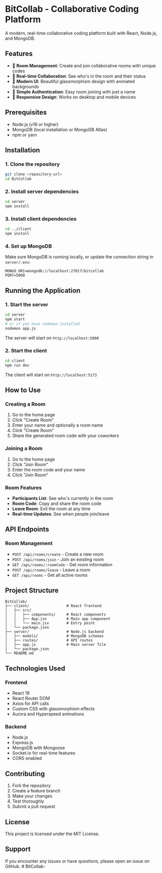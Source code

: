 # BitCollab - Collaborative Coding Platform

A modern, real-time collaborative coding platform built with React, Node.js, and MongoDB.

## Features

- 🚀 **Room Management**: Create and join collaborative rooms with unique codes
- 👥 **Real-time Collaboration**: See who's in the room and their status
- 🎨 **Modern UI**: Beautiful glassmorphism design with animated backgrounds
- 🔐 **Simple Authentication**: Easy room joining with just a name
- 📱 **Responsive Design**: Works on desktop and mobile devices

## Prerequisites

- Node.js (v16 or higher)
- MongoDB (local installation or MongoDB Atlas)
- npm or yarn

## Installation

### 1. Clone the repository
```bash
git clone <repository-url>
cd BitCollab
```

### 2. Install server dependencies
```bash
cd server
npm install
```

### 3. Install client dependencies
```bash
cd ../client
npm install
```

### 4. Set up MongoDB
Make sure MongoDB is running locally, or update the connection string in `server/.env`:

```env
MONGO_URI=mongodb://localhost:27017/bitcollab
PORT=5000
```

## Running the Application

### 1. Start the server
```bash
cd server
npm start
# or if you have nodemon installed
nodemon app.js
```

The server will start on `http://localhost:5000`

### 2. Start the client
```bash
cd client
npm run dev
```

The client will start on `http://localhost:5173`

## How to Use

### Creating a Room
1. Go to the home page
2. Click "Create Room"
3. Enter your name and optionally a room name
4. Click "Create Room"
5. Share the generated room code with your coworkers

### Joining a Room
1. Go to the home page
2. Click "Join Room"
3. Enter the room code and your name
4. Click "Join Room"

### Room Features
- **Participants List**: See who's currently in the room
- **Room Code**: Copy and share the room code
- **Leave Room**: Exit the room at any time
- **Real-time Updates**: See when people join/leave

## API Endpoints

### Room Management
- `POST /api/rooms/create` - Create a new room
- `POST /api/rooms/join` - Join an existing room
- `GET /api/rooms/:roomCode` - Get room information
- `POST /api/rooms/leave` - Leave a room
- `GET /api/rooms` - Get all active rooms

## Project Structure

```
BitCollab/
├── client/                 # React frontend
│   ├── src/
│   │   ├── components/     # React components
│   │   ├── App.jsx         # Main app component
│   │   └── main.jsx        # Entry point
│   └── package.json
├── server/                 # Node.js backend
│   ├── models/             # MongoDB schemas
│   ├── routes/             # API routes
│   ├── app.js              # Main server file
│   └── package.json
└── README.md
```

## Technologies Used

### Frontend
- React 19
- React Router DOM
- Axios for API calls
- Custom CSS with glassmorphism effects
- Aurora and Hyperspeed animations

### Backend
- Node.js
- Express.js
- MongoDB with Mongoose
- Socket.io for real-time features
- CORS enabled

## Contributing

1. Fork the repository
2. Create a feature branch
3. Make your changes
4. Test thoroughly
5. Submit a pull request

## License

This project is licensed under the MIT License.

## Support

If you encounter any issues or have questions, please open an issue on GitHub. #   B i t C o l l a b - 
 
 
